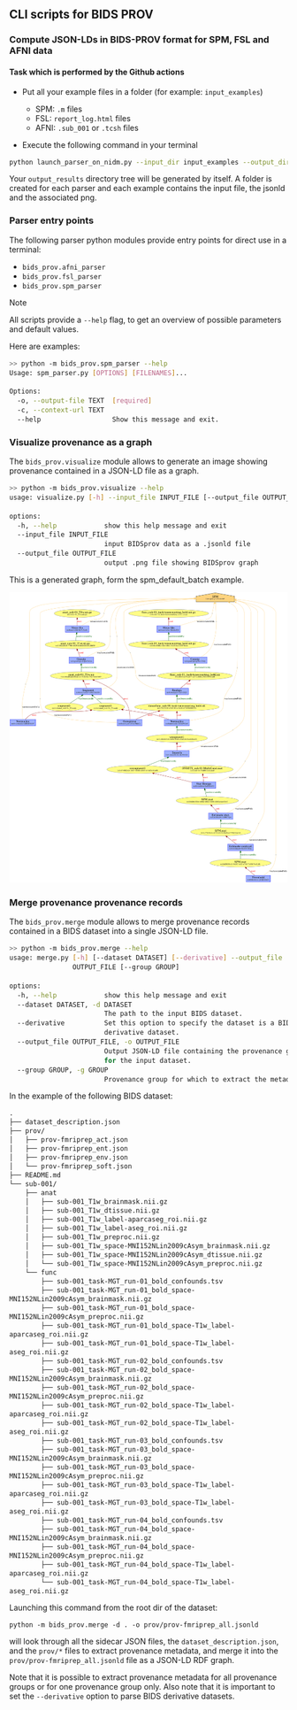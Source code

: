 ## CLI scripts for BIDS PROV

### Compute JSON-LDs in BIDS-PROV format for SPM, FSL and AFNI data
#### Task which is performed by the Github actions

- Put all your example files in a folder (for example: `input_examples`)
  - SPM: `.m` files
  - FSL: `report_log.html` files
  - AFNI: `.sub_001` or `.tcsh` files

- Execute the following command in your terminal
```bash
python launch_parser_on_nidm.py --input_dir input_examples --output_dir output_results
```
Your `output_results` directory tree will be generated by itself. A folder is created for each parser and each example contains the input file, the jsonld and the associated png. 


### Parser entry points

The following parser python modules provide entry points for direct use in a terminal:

* `bids_prov.afni_parser`
* `bids_prov.fsl_parser`
* `bids_prov.spm_parser`

> [!NOTE]
> All scripts provide a `--help` flag, to get an overview of possible parameters and default values.

Here are examples:

```bash
>> python -m bids_prov.spm_parser --help
Usage: spm_parser.py [OPTIONS] [FILENAMES]...

Options:
  -o, --output-file TEXT  [required]
  -c, --context-url TEXT
  --help                  Show this message and exit.
```

### Visualize provenance as a graph

The `bids_prov.visualize` module allows to generate an image showing provenance contained in a JSON-LD file as a graph.

```bash
>> python -m bids_prov.visualize --help
usage: visualize.py [-h] --input_file INPUT_FILE [--output_file OUTPUT_FILE]

options:
  -h, --help            show this help message and exit
  --input_file INPUT_FILE
                        input BIDSprov data as a .jsonld file
  --output_file OUTPUT_FILE
                        output .png file showing BIDSprov graph
```

This is a generated graph, form the spm_default_batch example.

![](examples/from_parsers/spm/spm_default_batch.png)

### Merge provenance provenance records

The `bids_prov.merge` module allows to merge provenance records contained in a BIDS dataset into a single JSON-LD file.

```bash
>> python -m bids_prov.merge --help
usage: merge.py [-h] [--dataset DATASET] [--derivative] --output_file
                OUTPUT_FILE [--group GROUP]

options:
  -h, --help            show this help message and exit
  --dataset DATASET, -d DATASET
                        The path to the input BIDS dataset.
  --derivative          Set this option to specify the dataset is a BIDS
                        derivative dataset.
  --output_file OUTPUT_FILE, -o OUTPUT_FILE
                        Output JSON-LD file containing the provenance graph
                        for the input dataset.
  --group GROUP, -g GROUP
                        Provenance group for which to extract the metadata.
```

In the example of the following BIDS dataset:

```
.
├── dataset_description.json
├── prov/
│   ├── prov-fmriprep_act.json
│   ├── prov-fmriprep_ent.json
│   ├── prov-fmriprep_env.json
│   └── prov-fmriprep_soft.json
├── README.md
└── sub-001/
    ├── anat
    │   ├── sub-001_T1w_brainmask.nii.gz
    │   ├── sub-001_T1w_dtissue.nii.gz
    │   ├── sub-001_T1w_label-aparcaseg_roi.nii.gz
    │   ├── sub-001_T1w_label-aseg_roi.nii.gz
    │   ├── sub-001_T1w_preproc.nii.gz
    │   ├── sub-001_T1w_space-MNI152NLin2009cAsym_brainmask.nii.gz
    │   ├── sub-001_T1w_space-MNI152NLin2009cAsym_dtissue.nii.gz
    │   └── sub-001_T1w_space-MNI152NLin2009cAsym_preproc.nii.gz
    └── func
        ├── sub-001_task-MGT_run-01_bold_confounds.tsv
        ├── sub-001_task-MGT_run-01_bold_space-MNI152NLin2009cAsym_brainmask.nii.gz
        ├── sub-001_task-MGT_run-01_bold_space-MNI152NLin2009cAsym_preproc.nii.gz
        ├── sub-001_task-MGT_run-01_bold_space-T1w_label-aparcaseg_roi.nii.gz
        ├── sub-001_task-MGT_run-01_bold_space-T1w_label-aseg_roi.nii.gz
        ├── sub-001_task-MGT_run-02_bold_confounds.tsv
        ├── sub-001_task-MGT_run-02_bold_space-MNI152NLin2009cAsym_brainmask.nii.gz
        ├── sub-001_task-MGT_run-02_bold_space-MNI152NLin2009cAsym_preproc.nii.gz
        ├── sub-001_task-MGT_run-02_bold_space-T1w_label-aparcaseg_roi.nii.gz
        ├── sub-001_task-MGT_run-02_bold_space-T1w_label-aseg_roi.nii.gz
        ├── sub-001_task-MGT_run-03_bold_confounds.tsv
        ├── sub-001_task-MGT_run-03_bold_space-MNI152NLin2009cAsym_brainmask.nii.gz
        ├── sub-001_task-MGT_run-03_bold_space-MNI152NLin2009cAsym_preproc.nii.gz
        ├── sub-001_task-MGT_run-03_bold_space-T1w_label-aparcaseg_roi.nii.gz
        ├── sub-001_task-MGT_run-03_bold_space-T1w_label-aseg_roi.nii.gz
        ├── sub-001_task-MGT_run-04_bold_confounds.tsv
        ├── sub-001_task-MGT_run-04_bold_space-MNI152NLin2009cAsym_brainmask.nii.gz
        ├── sub-001_task-MGT_run-04_bold_space-MNI152NLin2009cAsym_preproc.nii.gz
        ├── sub-001_task-MGT_run-04_bold_space-T1w_label-aparcaseg_roi.nii.gz
        └── sub-001_task-MGT_run-04_bold_space-T1w_label-aseg_roi.nii.gz
```

Launching this command from the root dir of the dataset:
```shell
python -m bids_prov.merge -d . -o prov/prov-fmriprep_all.jsonld
```

will look through all the sidecar JSON files, the `dataset_description.json`, and the `prov/*` files to extract provenance metadata, and merge it into the `prov/prov-fmriprep_all.jsonld` file as a JSON-LD RDF graph.

Note that it is possible to extract provenance metadata for all provenance groups or for one provenance group only. Also note that it is important to set the `--derivative` option to parse BIDS derivative datasets.
